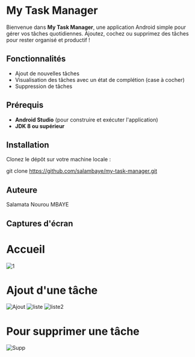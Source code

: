 # My Task Manager

Bienvenue dans **My Task Manager**, une application Android simple pour gérer vos tâches quotidiennes. Ajoutez, cochez ou supprimez des tâches pour rester organisé et productif !

## Fonctionnalités
- Ajout de nouvelles tâches
- Visualisation des tâches avec un état de complétion (case à cocher)
- Suppression de tâches

## Prérequis
- **Android Studio** (pour construire et exécuter l'application)
- **JDK 8 ou supérieur**

## Installation
Clonez le dépôt sur votre machine locale :

git clone https://github.com/salambaye/my-task-manager.git

## Auteure
Salamata Nourou MBAYE

## Captures d'écran
# Accueil
![1](https://github.com/user-attachments/assets/25a021ba-d4a9-4dae-ae8e-0c6376c45bd8)

# Ajout d'une tâche
![Ajout](https://github.com/user-attachments/assets/f0c43b44-e840-4223-b9b2-fe272642809a)
![liste](https://github.com/user-attachments/assets/5225f7b3-a6aa-445d-afab-7092e754747c)
![liste2](https://github.com/user-attachments/assets/0d67f0a2-1daa-4489-9376-b1b3d4677f95)

# Pour supprimer une tâche
![Supp](https://github.com/user-attachments/assets/ff9f289b-a491-4289-986d-82e0384c9de6)









